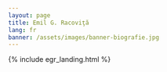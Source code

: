 ```yaml
---
layout: page
title: Emil G. Racoviţă
lang: fr
banner: /assets/images/banner-biografie.jpg
---
```


{% include egr_landing.html %}
